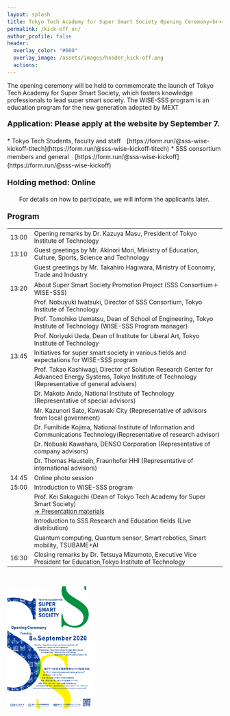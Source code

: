 ```yaml
---
layout: splash
title: Tokyo Tech Academy for Super Smart Society Opening Ceremony<br><font size='5'>Tuesday, 8th September 2020 at 13:00-</font>
permalink: /kick-off_en/
author_profile: false
header:
  overlay_color: "#000"
  overlay_image: /assets/images/header_kick-off.png
  actions:
---
```


The opening ceremony will be held to commemorate the launch of Tokyo Tech Academy for Super Smart Society, which fosters knowledge professionals to lead super smart society. The WISE-SSS program is an education program for the new generation adopted by MEXT

<h4><font size="4">Application: Please apply at the website by September 7.</font></h4>
* Tokyo Tech Students, faculty and staff　[https://form.run/@sss-wise-kickoff-titech](https://form.run/@sss-wise-kickoff-titech)
* SSS consortium members and general　[https://form.run/@sss-wise-kickoff](https://form.run/@sss-wise-kickoff)　

<h4><font size="4">Holding method: Online</font></h4>
　　For details on how to participate, we will inform the applicants later.　　

<h4><font size="4">Program</font></h4>
<table>
<tr><td>13:00</td><td>Opening remarks by Dr. Kazuya Masu, President of Tokyo Institute of Technology</td></tr>
<tr><td>13:10</td><td>Guest greetings by Mr. Akinori Mori, Ministry of Education, Culture, Sports, Science and Technology</td></tr>
<tr><td>　　　</td><td>Guest greetings by Mr. Takahiro Hagiwara, Ministry of Economy, Trade and Industry</td></tr>
<tr><td>13:20</td><td>About Super Smart Society Promotion Project (SSS Consortium＋WISE-SSS)</td></tr>
<tr><td>　　　</td><td>Prof. Nobuyuki Iwatsuki, Director of SSS Consortium, Tokyo Institute of Technology</td></tr>
<tr><td>　　　</td><td>Prof. Tomohiko Uematsu, Dean of School of Engineering, Tokyo Institute of Technology (WISE-SSS Program manager)</td></tr>
<tr><td>　　　</td><td>Prof. Noriyuki Ueda, Dean of Institute for Liberal Art, Tokyo Institute of Technology</td></tr>
<tr><td>13:45</td><td>Initiatives for super smart society in various fields and expectations for WISE-SSS program</td></tr>
<tr><td>　　　</td><td>Prof. Takao Kashiwagi, Director of Solution Research Center for Advanced Energy Systems, Tokyo Institute of Technology (Representative of general advisers)</td></tr>
<tr><td>　　　</td><td>Dr. Makoto Ando, National Institute of Technology (Representative of special advisors)</td></tr>
<tr><td>　　　</td><td>Mr. Kazunori Sato, Kawasaki City (Representative of advisors from local government)</td></tr>
<tr><td>　　　</td><td>Dr. Fumihide Kojima, National Institute of Information and Communications Technology(Representative of research advisor)</td></tr>
<tr><td>　　　</td><td>Dr. Nobuaki Kawahara, DENSO Corporation (Representative of company advisors)</td></tr>
<tr><td>　　　</td><td>Dr. Thomas Haustein, Fraunhofer HHI (Representative of international advisors) </td></tr>
<tr><td>14:45</td><td>Online photo session</td></tr>
<tr><td>15:00</td><td>Introduction to WISE-SSS program</td></tr>
<tr><td>　　　</td><td>Prof. Kei Sakaguchi (Dean of Tokyo Tech Academy for Super Smart Society)<br><a href="/doc/dean_materials.pdf">⇒ Presentation materials</a></td></tr>
<tr><td>　　　</td><td>Introduction to SSS Research and Education fields (Live distribution)</td></tr>
<tr><td>　　　</td><td>Quantum computing, Quantum sensor, Smart robotics, Smart mobility, TSUBAME+AI</td></tr>
<tr><td>16:30</td><td>Closing remarks by Dr. Tetsuya Mizumoto, Executive Vice President for Education,Tokyo Institute of Technology</td></tr>
</table>

<br>

<a href="/doc/kick-off_program.pdf"><img src="/assets/images/kick-off_program.png" width="40%" height="40%"/></a>
